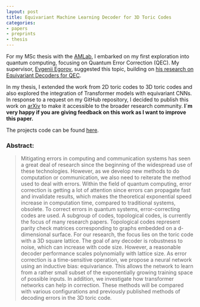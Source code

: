 ```yaml
---
layout: post
title: Equivariant Machine Learning Decoder for 3D Toric Codes
categories:
- papers
- preprints
- thesis
---
```

For my MSc thesis with the [AMLab](https://amlab.science.uva.nl/), I embarked on my first exploration into quantum computing, focusing on Quantum Error Correction (QEC). My supervisor, [Evgenii Egorov](https://scholar.google.com/citations?user=LwVVunEAAAAJ&hl=de&oi=ao), suggested this topic, building on [his research on Equivariant Decoders for QEC](https://arxiv.org/abs/2304.07362). 

In my thesis, I extended the work from 2D toric codes to 3D toric codes and also explored the integration of Transformer models with equivariant CNNs. In response to a request on my GitHub repository, I decided to publish this work on [arXiv](https://arxiv.org/abs/2409.04300) to make it accessible to the broader research community.
__I`m very happy if you are giving feedback on this work as I want to improve this paper.__

The projects code can be found [here](https://github.com/oliverweissl/NeuralDecoderToric3D).

### Abstract:

> Mitigating errors in computing and communication systems has seen a great deal of research since the beginning of the widespread use of these technologies. However, as we develop new methods to do computation or communication, we also need to reiterate the method used to deal with errors. Within the field of quantum computing, error correction is getting a lot of attention since errors can propagate fast and invalidate results, which makes the theoretical exponential speed increase in computation time, compared to traditional systems, obsolete. To correct errors in quantum systems, error-correcting codes are used. A subgroup of codes, topological codes, is currently the focus of many research papers. Topological codes represent parity check matrices corresponding to graphs embedded on a d-dimensional surface. For our research, the focus lies on the toric code with a 3D square lattice. The goal of any decoder is robustness to noise, which can increase with code size. However, a reasonable decoder performance scales polynomially with lattice size. As error correction is a time-sensitive operation, we propose a neural network using an inductive bias: equivariance. This allows the network to learn from a rather small subset of the exponentially growing training space of possible inputs. In addition, we investigate how transformer networks can help in correction. These methods will be compared with various configurations and previously published methods of decoding errors in the 3D toric code.
